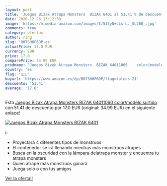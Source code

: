 ```yaml
---
layout: post
title: 'Juegos Bizak Atrapa Monsters  BIZAK 6401 al 51.41 % de descuento'
date: 2020-12-26 13:12:50
image: 'https://m.media-amazon.com/images/I/51tyN+LLs-L._SL200_.jpg'
comments: true
category: ofertas
author: ring
slug: 'B07SHHF6DP-es'
actualPrice: 17.0 EUR
currency: EUR
price: 17.0
comparePrice: 34.99 EUR
prodname: 'Juegos Bizak Atrapa Monsters  BIZAK 64011060    color/modelo surtido'
country: 'es'
flag: '🇪🇸'
buyurl: 'https://www.amazon.es/dp/B07SHHF6DP/?tag=tolees-21'
descuento: '51.41'
average: '17.0'
---
```


Está [Juegos Bizak Atrapa Monsters  BIZAK 64011060    color/modelo surtido](https://www.amazon.es/dp/B07SHHF6DP/?tag=tolees-21) con 51.41 de descuento por 17.0 EUR (original: 34.99 EUR) en el siguiente enlace!

[![Juegos Bizak Atrapa Monsters  BIZAK 6401](https://m.media-amazon.com/images/I/51tyN+LLs-L._SL200_.jpg)](https://www.amazon.es/dp/B07SHHF6DP/?tag=tolees-21)

ℹ️:

- Proyectará 4 diferentes tipos de monstruos
- El contenedor se irá llenando mientras más monstruos atrapes
- Busca en la oscuridad con la lámpara delatrapa monster y encuentra tu atrapa monsters
- Quien atrape más monstruos ganará
- Juega solo o con tus amigos

[Ver la oferta!!](https://www.amazon.es/dp/B07SHHF6DP/?tag=tolees-21)
